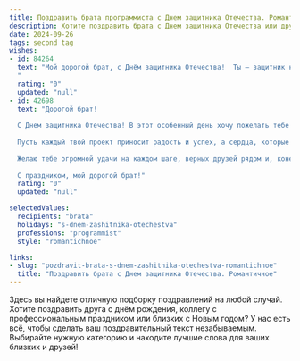 ```yaml
---
title: Поздравить брата программиста с Днем защитника Отечества. Романтичное
description: Хотите поздравить брата с Днем защитника Отечества или другим праздником? Наш ИИ создаст незабываемое поздравление, а вы обязательно выделитесь среди других.  
date: 2024-09-26
tags: second tag
wishes:
- id: 84264
  text: "Мой дорогой брат, с Днём защитника Отечества!  Ты – защитник не только нашей Родины, но и нашего семейного очага, моя опора и надежда.  Твой ум, твой талант программиста, твоя способность создавать целые миры из кода – это настоящая сила, которая вдохновляет и восхищает. Пусть в твоей жизни всегда будет место для любви, веры и счастья, а звезды на твоем пути программиста горят так же ярко, как твоя любовь к жизни.  Целую тебя крепко!
  "
  rating: "0"
  updated: "null"
- id: 42698
  text: "Дорогой брат!
  
  С Днем защитника Отечества! В этот особенный день хочу пожелать тебе не только смелости и уверенности в своих силах, но и вдохновения для новых свершений. Как талантливый программист, ты создаешь не просто коды, а настоящие миры, где твои идеи оживают и обретает форму.
  
  Пусть каждый твой проект приносит радость и успех, а сердца, которые ты покоряешь своим умом и талантом, наполняются теплом и светом. Ты — защитник не только нашей семейной крепости, но и всех, кто ищет надежду и поддержку в трудные времена.
  
  Желаю тебе огромной удачи на каждом шаге, верных друзей рядом и, конечно же, любви, которая будет вдохновлять на новые высоты.
  
  С праздником, мой дорогой брат!"
  rating: "0"
  updated: "null"

selectedValues:
  recipients: "brata"
  holidays: "s-dnem-zashitnika-otechestva"
  professions: "programmist"
  style: "romantichnoe"

links:
- slug: "pozdravit-brata-s-dnem-zashitnika-otechestva-romantichnoe"
  title: "Поздравить брата с Днем защитника Отечества. Романтичное"
---
```


Здесь вы найдете отличную подборку поздравлений на любой случай.
Хотите поздравить друга с днём рождения, коллегу с профессиональным праздником или близких с Новым годом? У нас есть всё, чтобы сделать ваш поздравительный текст незабываемым. Выбирайте нужную категорию и находите лучшие слова для ваших близких и друзей!
